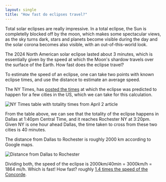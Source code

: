 ```yaml
---
layout: single
title: "How fast do eclipses travel?"
---
```




Total solar eclipses are really impressive. In a total eclipse, the Sun is completelly blocked off by the moon, which makes some spectacular views, as the sky turns dark, stars and planets become visible during the day and the solar corona becomes also visible, with an out-of-this-world look.

The 2024 North American solar eclipse lasted about 3 minutes, which is essentially given by the speed at which the Moon's shardow travels over the surface of the Earth. How fast does the eclipse travel?

To estimate the speed of an eclipse, one can take two points with known eclipse times, and use the distance to estimate an average speed.

The NY Times, has [posted the times](https://www.nytimes.com/article/total-solar-eclipse.html?smid=url-share) at which the eclipse was predicted to happen for a few cities in the US, which we can take for this calculation.

![NY Times table with totality times from April 2 article](/blog/assets/how-fast-do-eclipses-travel/nyt_table.png)

From the table above, we can see that the totality of the eclipse happens in Dallas at 1:40pm Central Time, and it reaches Rochester NY at 3:20pm. Given NY is one hour ahead Dallas, the time taken to cross from these two cities is 40 minutes.

The distance from Dallas to Rochester is roughly 2000 km according to Google maps.

![Distance from Dallas to Rochester](/blog/assets/map.png)

Dividing both, the speed of the eclipse is 2000km/40min = 3000km/h = 1864 mi/h. Which is fast! How fast? roughly [1.4 times the speed of the Concorde](https://www.wolframalpha.com/input?i=2000km%2F40min).